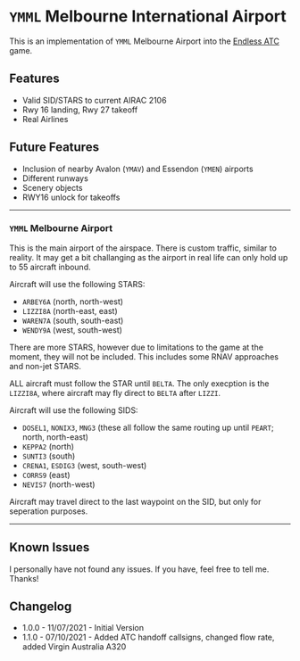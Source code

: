 # `YMML` Melbourne International Airport
This is an implementation of `YMML` Melbourne Airport into the [Endless ATC](https://steamcommunity.com/app/666610) game.

## Features
* Valid SID/STARS to current AIRAC 2106
* Rwy 16 landing, Rwy 27 takeoff
* Real Airlines

## Future Features
* Inclusion of nearby Avalon (`YMAV`) and Essendon (`YMEN`) airports
* Different runways
* Scenery objects
* RWY16 unlock for takeoffs

------------------------------

### `YMML` Melbourne Airport

This is the main airport of the airspace. There is custom traffic, similar to reality. It may get a bit challanging as the airport in real life can only hold up to 55 aircraft inbound.

Aircraft will use the following STARS:

* `ARBEY6A` (north, north-west)
* `LIZZI8A` (north-east, east)
* `WAREN7A` (south, south-east)
* `WENDY9A` (west, south-west)

There are more STARS, however due to limitations to the game at the moment, they will not be included. This includes some RNAV approaches and non-jet STARS. 

ALL aircraft must follow the STAR until `BELTA`. The only execption is the `LIZZI8A`, where aircraft may fly direct to `BELTA` after `LIZZI`.

Aircraft will use the following SIDS:

* `DOSEL1`, `NONIX3`, `MNG3` (these all follow the same routing up until `PEART`; north, north-east)
* `KEPPA2` (north)
* `SUNTI3` (south)
* `CRENA1`, `ESDIG3` (west, south-west)
* `CORRS9` (east)
* `NEVIS7` (north-west)

Aircraft may travel direct to the last waypoint on the SID, but only for seperation purposes.

----------------------------

## Known Issues

I personally have not found any issues. If you have, feel free to tell me. Thanks!

## Changelog

* 1.0.0 - 11/07/2021 - Initial Version
* 1.1.0 - 07/10/2021 - Added ATC handoff callsigns, changed flow rate, added Virgin Australia A320